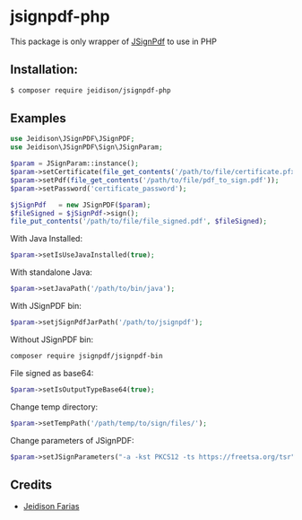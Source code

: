 # jsignpdf-php

This package is only wrapper of [JSignPdf](http://jsignpdf.sourceforge.net/) to use in PHP

## Installation:

```bash
$ composer require jeidison/jsignpdf-php
```

## Examples

```php
use Jeidison\JSignPDF\JSignPDF;
use Jeidison\JSignPDF\Sign\JSignParam;

$param = JSignParam::instance();
$param->setCertificate(file_get_contents('/path/to/file/certificate.pfx'));
$param->setPdf(file_get_contents('/path/to/file/pdf_to_sign.pdf'));
$param->setPassword('certificate_password');

$jSignPdf   = new JSignPDF($param);
$fileSigned = $jSignPdf->sign();
file_put_contents('/path/to/file/file_signed.pdf', $fileSigned);
```

With Java Installed:
```php
$param->setIsUseJavaInstalled(true);
```

With standalone Java:
```php
$param->setJavaPath('/path/to/bin/java');
```

With JSignPDF bin:
```php
$param->setjSignPdfJarPath('/path/to/jsignpdf');
```

Without JSignPDF bin:
```bash
composer require jsignpdf/jsignpdf-bin
```

File signed as base64:
```php
$param->setIsOutputTypeBase64(true);
```

Change temp directory:
```php
$param->setTempPath('/path/temp/to/sign/files/');
```

Change parameters of JSignPDF:
```php
$param->setJSignParameters("-a -kst PKCS12 -ts https://freetsa.org/tsr");
```

## Credits
- [Jeidison Farias](https://github.com/jeidison)
